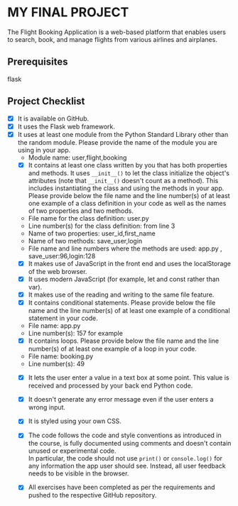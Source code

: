 # MY FINAL PROJECT 
The Flight Booking Application is a web-based platform that enables users to search, book, and manage flights from various airlines and airplanes.
## Prerequisites 
flask
## Project Checklist 
- [x] It is available on GitHub. 
- [x] It uses the Flask web framework. 
- [x] It uses at least one module from the Python Standard Library other than the random module. 
  Please provide the name of the module you are using in your 
app. 
  - Module name: user,flight,booking
  - [x] It contains at least one class written by you that has both properties and methods. It uses `__init__()` to let the class initialize the object's attributes (note that  `__init__()` doesn't count as a method). This includes instantiating the class and using the methods in your app. Please provide below the file name and the line number(s) of at least one example of a class definition in your code as well as the names of two properties and two methods. 
  - File name for the class definition: user.py
  - Line number(s) for the class definition: from line 3
  - Name of two properties: user_id,first_name
  - Name of two methods:  save_user,login
  - File name and line numbers where the methods are used: app.py , save_user:96,login:128  
  - [x] It makes use of JavaScript in the front end and uses the localStorage of the web browser. 
  - [x] It uses modern JavaScript (for example, let and const rather than var). 
  - [x] It makes use of the reading and writing to the same file feature. 
  - [x] It contains conditional statements. Please provide below the file name and the line number(s) of at least 
  one example of a conditional statement in your code. 
  - File name: app.py
  - Line number(s): 157 for example
  - [x] It contains loops. Please provide below the file name and the line number(s) of at least 
  one example of a loop in your code. 
  - File name: booking.py
  - Line number(s): 49
  - [x] It lets the user enter a value in a text box at some point. 
  This value is received and processed by your back end Python code.
  - [x] It doesn't generate any error message even if the user enters a wrong input. 
  - [x] It is styled using your own CSS. 
  - [x] The code follows the code and style conventions as introduced in the course, is fully documented using comments and doesn't contain unused or experimental code.  
  In particular, the code should not use `print()` or `console.log()` for any information the app user should see. Instead, all user feedback needs to be visible in the browser.   
  - [x] All exercises have been completed as per the requirements and pushed to the respective GitHub repository.

